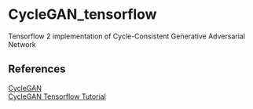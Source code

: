 # CycleGAN_tensorflow
Tensorflow 2 implementation of Cycle-Consistent Generative Adversarial Network



## References  
[CycleGAN](https://junyanz.github.io/CycleGAN/)  
[CycleGAN Tensorflow Tutorial](https://www.tensorflow.org/tutorials/generative/cyclegan)  

